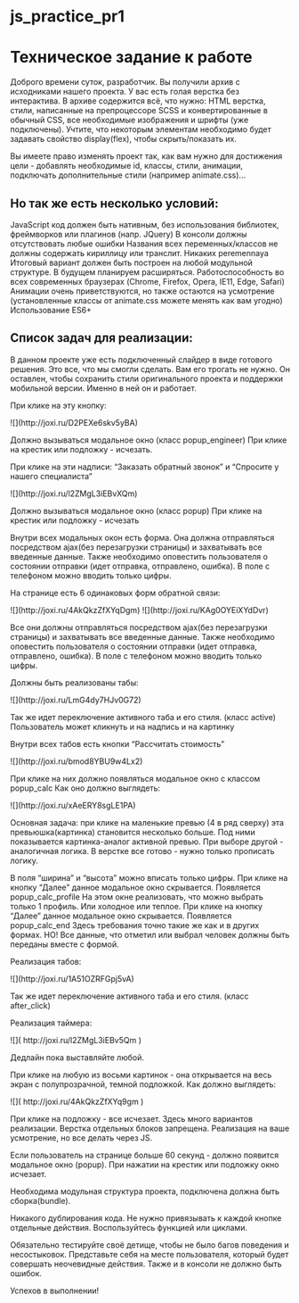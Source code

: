 # js_practice_pr1

Техническое задание к работе
========================

Доброго времени суток, разработчик. Вы получили архив с исходниками нашего проекта. У вас есть голая верстка без интерактива. В архиве содержится всё, что нужно: HTML верстка, стили, написанные на препроцессоре SCSS и конвертированные в обычный CSS, все необходимые изображения и шрифты (уже подключены). Учтите, что некоторым элементам необходимо будет задавать свойство display(flex), чтобы скрыть/показать их.

Вы имеете право изменять проект так, как вам нужно для достижения цели - добавлять необходимые id, классы, стили, анимации, подключать дополнительные стили (например animate.css)...

Но так же есть несколько условий:
----------------------------------------

JavaScript код должен быть нативным, без использования библиотек, фреймворков или плагинов (напр. JQuery)
В консоли должны отсутствовать любые ошибки
Названия всех переменных/классов не должны содержать кириллицу или транслит. Никаких peremennaya
Итоговый вариант должен быть построен на любой модульной структуре. В будущем планируем расширяться.
Работоспособность во всех современных браузерах (Chrome, Firefox, Opera, IE11, Edge, Safari)
Анимации очень приветствуются, но также остаются на усмотрение (установленные классы от animate.css можете менять как вам угодно)
Использование ES6+

Список задач для реализации:
-------------------------------------------------

В данном проекте уже есть подключенный слайдер в виде готового решения. Это все, что мы смогли сделать. Вам его трогать не нужно. Он оставлен, чтобы сохранить стили оригинального проекта и поддержки мобильной версии. Именно в ней он и работает.

При клике на эту кнопку:

<spoiler title="Картинка">
![](http://joxi.ru/D2PEXe6skv5yBA)
</spoiler>

Должно вызываться модальное окно (класс popup_engineer)
При клике на крестик или подложку - исчезать.


При клике на эти надписи:
“Заказать обратный звонок” и “Спросите у нашего специалиста”

<spoiler title="Картинка">
![](http://joxi.ru/l2ZMgL3iEBvXQm)
</spoiler>

Должно вызываться модальное окно (класс popup)
При клике на крестик или подложку - исчезать


Внутри всех модальных окон есть форма. Она должна отправляться посредством ajax(без перезагрузки страницы) и захватывать все введенные данные. Также необходимо оповестить пользователя о состоянии отправки (идет отправка, отправлено, ошибка). В поле с телефоном можно вводить только цифры.


На странице есть 6 одинаковых форм обратной связи:

<spoiler title="Картинка">
![](http://joxi.ru/4AkQkzZfXYqDgm)
</spoiler>

<spoiler title="Картинка">
![](http://joxi.ru/KAg0OYEiXYdDvr)
</spoiler>

Все они должны отправляться посредством ajax(без перезагрузки страницы) и захватывать все введенные данные. Также необходимо оповестить пользователя о состоянии отправки (идет отправка, отправлено, ошибка). В поле с телефоном можно вводить только цифры.


Должны быть реализованы табы:

<spoiler title="Картинка">
![](http://joxi.ru/LmG4dy7HJv0G72)
</spoiler>

Так же идет переключение активного таба и его стиля. (класс active)
Пользователь может кликнуть и на надпись и на картинку

Внутри всех табов есть кнопки “Рассчитать стоимость”

<spoiler title="Картинка">
![](http://joxi.ru/bmod8YBU9w4Lx2)
</spoiler>

При клике на них должно появляться модальное окно с классом popup_calc 
Как оно должно выглядеть:

<spoiler title="Картинка">
![](http://joxi.ru/xAeERY8sgLE1PA)
</spoiler>

Основная задача: при клике на маленькие превью (4 в ряд сверху) эта превьюшка(картинка) становится несколько больше. Под ними показывается картинка-аналог активной превью. При выборе другой - аналогичная логика. В верстке все готово - нужно только прописать логику.

В поля “ширина” и “высота” можно вписать только цифры.
При клике на кнопку “Далее” данное модальное окно скрывается. Появляется popup_calc_profile 
На этом окне реализовать, что можно выбрать только 1 профиль. Или холодное или теплое.
При клике на кнопку “Далее” данное модальное окно скрывается. Появляется popup_calc_end 
Здесь требования точно такие же как и в других формах. НО! Все данные, что отметил или выбрал человек должны быть переданы вместе с формой.



Реализация табов:

<spoiler title="Картинка">
![](http://joxi.ru/1A51OZRFGpj5vA)
</spoiler>

Так же идет переключение активного таба и его стиля. (класс after_click)


Реализация таймера: 

<spoiler title="Картинка">
![]( http://joxi.ru/l2ZMgL3iEBv5Qm )
</spoiler>

Дедлайн пока выставляйте любой.


При клике на любую из восьми картинок - она открывается на весь экран с полупрозрачной, темной подложкой.
Как должно выглядеть:

<spoiler title="Картинка">
![]( http://joxi.ru/4AkQkzZfXYq9gm )
</spoiler>


При клике на подложку - все исчезает.
Здесь много вариантов реализации. Верстка отдельных блоков запрещена. Реализация на ваше усмотрение, но все делать через JS.


Если пользователь на странице больше 60 секунд - должно появится модальное окно (popup). При нажатии на крестик или подложку окно исчезает. 


Необходима модульная структура проекта, подключена должна быть сборка(bundle).


Никакого дублирования кода. Не нужно привязывать к каждой кнопке отдельные действия. Воспользуйтесь функцией или циклами.

Обязательно тестируйте своё детище, чтобы не было багов поведения и несостыковок. Представьте себя на месте пользователя, который будет совершать неочевидные действия. Также и в консоли не должно быть ошибок.


Успехов в выполнении!

